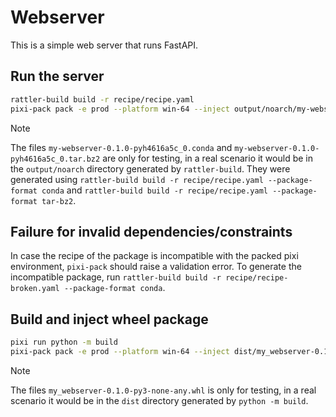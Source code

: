 # Webserver

This is a simple web server that runs FastAPI.

## Run the server

```bash
rattler-build build -r recipe/recipe.yaml
pixi-pack pack -e prod --platform win-64 --inject output/noarch/my-webserver-*.conda
```

> [!NOTE]
> The files `my-webserver-0.1.0-pyh4616a5c_0.conda` and `my-webserver-0.1.0-pyh4616a5c_0.tar.bz2` are only for testing, in a real scenario it would be in the `output/noarch` directory generated by `rattler-build`.
> They were generated using `rattler-build build -r recipe/recipe.yaml --package-format conda` and `rattler-build build -r recipe/recipe.yaml --package-format tar-bz2`.

## Failure for invalid dependencies/constraints

In case the recipe of the package is incompatible with the packed pixi environment, `pixi-pack` should raise a validation error.
To generate the incompatible package, run `rattler-build build -r recipe/recipe-broken.yaml --package-format conda`.

## Build and inject wheel package

```bash
pixi run python -m build
pixi-pack pack -e prod --platform win-64 --inject dist/my_webserver-0.1.0-py3-none-any.whl
```

> [!NOTE]
> The files `my_webserver-0.1.0-py3-none-any.whl` is only for testing, in a real scenario it would be in the `dist` directory generated by `python -m build`.
